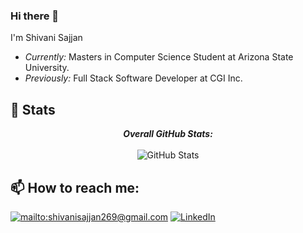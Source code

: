 ### Hi there 👋

I'm Shivani Sajjan
- <i>Currently:</i> Masters in Computer Science Student at Arizona State University.
- <i>Previously:</i> Full Stack Software Developer at CGI Inc.


<h2>👀 Stats</h2>

<div>
  <p align="center">
    <b><em>Overall GitHub Stats:</em></b> <br/><br/>
     <img src="https://github-readme-streak-stats.herokuapp.com/?user=shivanisajjan" alt="GitHub Stats" /> <br/>
  </p>
</div>

<h2>📫 How to reach me:</h2>

<a href="mailto:shivanisajjan269@gmail.com">![mailto:shivanisajjan269@gmail.com](https://img.shields.io/badge/Gmail-D14836?style=for-the-badge&logo=gmail&logoColor=white)</a> <a href="https://www.linkedin.com/in/shivanisajjan/">![LinkedIn](https://img.shields.io/badge/LinkedIn-0077B5?style=for-the-badge&logo=linkedin&logoColor=white)</a>
<!--
**shivanisajjan/shivanisajjan** is a ✨ _special_ ✨ repository because its `README.md` (this file) appears on your GitHub profile.

Here are some ideas to get you started:

- 🔭 I’m currently working on ...
- 🌱 I’m currently learning ...
- 👯 I’m looking to collaborate on ...
- 🤔 I’m looking for help with ...
- 💬 Ask me about ...
- 📫 How to reach me: ...
- 😄 Pronouns: ...
- ⚡ Fun fact: ...
-->
